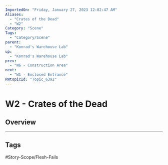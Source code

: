 ```yaml
---
ImportedOn: "Friday, January 27, 2023 12:02:47 AM"
Aliases:
  - "Crates of the Dead"
  - "W2"
Category: "Scene"
Tags:
  - "Category/Scene"
parent:
  - "Konrad's Warehouse Lab"
up:
  - "Konrad's Warehouse Lab"
prev:
  - "W6 - Construction Area"
next:
  - "W1 - Enclosed Entrance"
RWtopicId: "Topic_6392"
---
```

# W2 - Crates of the Dead
## Overview

---
## Tags
#Story-Scope/Flesh-Fails

